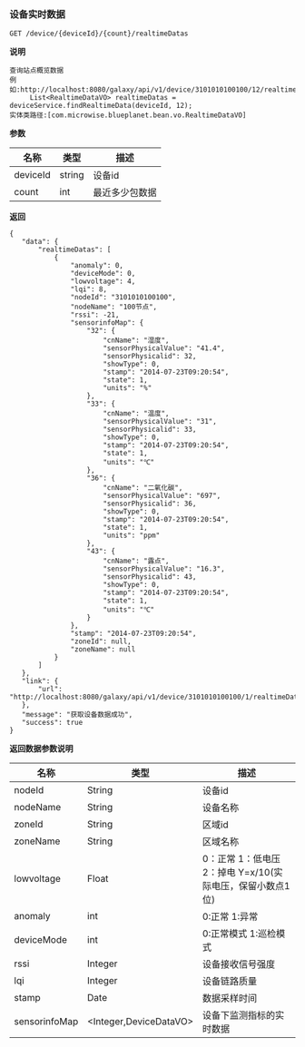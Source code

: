 [$PROFILE$]: extended

### <a name="设备实时数据"></a>设备实时数据

    GET /device/{deviceId}/{count}/realtimeDatas

**说明**

    查询站点概览数据
    例如:http://localhost:8080/galaxy/api/v1/device/3101010100100/12/realtimeDatas
         List<RealtimeDataVO> realtimeDatas = deviceService.findRealtimeData(deviceId, 12);
    实体类路径:[com.microwise.blueplanet.bean.vo.RealtimeDataVO]

**参数**

|   名称    |  类型  |   描述  |
|     -     |      - |    -    |
| deviceId  | string | 设备id  |
| count  | int | 最近多少包数据  |

**返回**

    {
       "data": {
           "realtimeDatas": [
               {
                   "anomaly": 0,
                   "deviceMode": 0,
                   "lowvoltage": 4,
                   "lqi": 8,
                   "nodeId": "3101010100100",
                   "nodeName": "100节点",
                   "rssi": -21,
                   "sensorinfoMap": {
                       "32": {
                           "cnName": "湿度",
                           "sensorPhysicalValue": "41.4",
                           "sensorPhysicalid": 32,
                           "showType": 0,
                           "stamp": "2014-07-23T09:20:54",
                           "state": 1,
                           "units": "%"
                       },
                       "33": {
                           "cnName": "温度",
                           "sensorPhysicalValue": "31",
                           "sensorPhysicalid": 33,
                           "showType": 0,
                           "stamp": "2014-07-23T09:20:54",
                           "state": 1,
                           "units": "℃"
                       },
                       "36": {
                           "cnName": "二氧化碳",
                           "sensorPhysicalValue": "697",
                           "sensorPhysicalid": 36,
                           "showType": 0,
                           "stamp": "2014-07-23T09:20:54",
                           "state": 1,
                           "units": "ppm"
                       },
                       "43": {
                           "cnName": "露点",
                           "sensorPhysicalValue": "16.3",
                           "sensorPhysicalid": 43,
                           "showType": 0,
                           "stamp": "2014-07-23T09:20:54",
                           "state": 1,
                           "units": "℃"
                       }
                   },
                   "stamp": "2014-07-23T09:20:54",
                   "zoneId": null,
                   "zoneName": null
               }
           ]
       },
       "link": {
           "url": "http://localhost:8080/galaxy/api/v1/device/3101010100100/1/realtimeDatas"
       },
       "message": "获取设备数据成功",
       "success": true
    }

**返回数据参数说明**

|   名称    |  类型  |   描述  |
|     -     |      - |    -    |
| nodeId | String | 设备id  |
| nodeName | String | 设备名称 |
| zoneId | String | 区域id |
| zoneName | String | 区域名称 |
| lowvoltage | Float | 0：正常 1：低电压 2：掉电 Y=x/10(实际电压，保留小数点1位) |
| anomaly | int | 0:正常 1:异常 |
| deviceMode | int | 0:正常模式 1:巡检模式 |
| rssi | Integer | 设备接收信号强度 |
| lqi | Integer | 设备链路质量 |
| stamp | Date | 数据采样时间 |
| sensorinfoMap | <Integer,DeviceDataVO> | 设备下监测指标的实时数据 |
